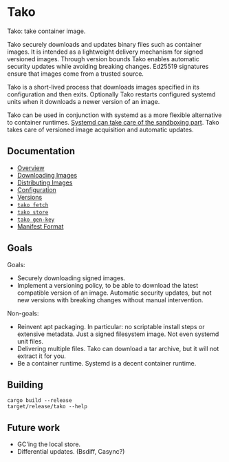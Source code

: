 # Tako

Tako: take container image.

Tako securely downloads and updates binary files such as container images. It
is intended as a lightweight delivery mechanism for signed versioned images.
Through version bounds Tako enables automatic security updates while avoiding
breaking changes. Ed25519 signatures ensure that images come from a trusted
source.

Tako is a short-lived process that downloads images specified in its
configuration and then exits. Optionally Tako restarts configured systemd units
when it downloads a newer version of an image.

Tako can be used in conjunction with systemd as a more flexible alternative
to container runtimes. [Systemd can take care of the sandboxing
part][containers-systemd]. Tako takes care of versioned image acquisition and
automatic updates.

## Documentation

 * [Overview](docs/index.md)
 * [Downloading Images](docs/downloading-images.md)
 * [Distributing Images](docs/distributing-images.md)
 * [Configuration](docs/configuration.md)
 * [Versions](docs/versions.md)
 * [`tako fetch`](docs/tako-fetch.md)
 * [`tako store`](docs/tako-store.md)
 * [`tako gen-key`](docs/tako-gen-key.md)
 * [Manifest Format](docs/manifest-format.md)

## Goals

Goals:

 * Securely downloading signed images.
 * Implement a versioning policy, to be able to download the latest compatible
   version of an image. Automatic security updates, but not new versions with
   breaking changes without manual intervention.

Non-goals:

 * Reinvent apt packaging. In particular: no scriptable install steps or
   extensive metadata. Just a signed filesystem image. Not even systemd unit
   files.
 * Delivering multiple files. Tako can download a tar archive, but it will not
   extract it for you.
 * Be a container runtime. Systemd is a decent container runtime.

## Building

    cargo build --release
    target/release/tako --help

## Future work

 * GC'ing the local store.
 * Differential updates. (Bsdiff, Casync?)

[containers-systemd]: https://media.ccc.de/v/ASG2017-101-containers_without_a_container_manager_with_systemd
